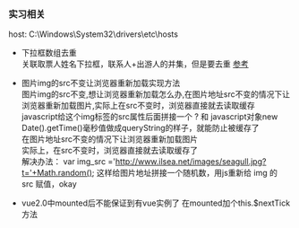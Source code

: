 ### 实习相关

host: C:\Windows\System32\drivers\etc\hosts

+ 下拉框数组去重   
关联取票人姓名下拉框，联系人+出游人的并集，但是要去重
[参考](https://segmentfault.com/a/1190000003984330)

+ 图片img的src不变让浏览器重新加载实现方法        
图片img的src不变,想让浏览器重新加载怎么办,在图片地址src不变的情况下让浏览器重新加载图片,实际上在src不变时，浏览器直接就去读取缓存   
javascript给这个img标签的src属性后面拼接一个 ? 和 javascript对象new Date().getTime()毫秒值做成queryString的样子，就能防止被缓存了   
在图片地址src不变的情况下让浏览器重新加载图片    
实际上，在src不变时，浏览器直接就去读取缓存了     
解决办法： 
var img_src ='http://www.ilsea.net/images/seagull.jpg?t='+Math.random(); 
这样给图片地址拼接一个随机数，用js重新给 img 的 src 赋值，okay 

+  vue2.0中mounted后不能保证到有vue实例了
   在mounted加个this.$nextTick方法
